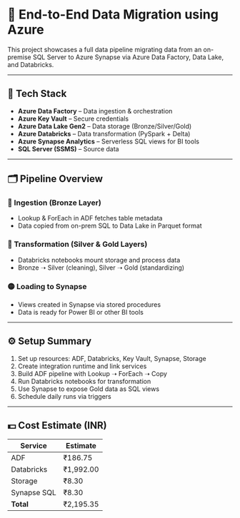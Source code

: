 # 🚀 End-to-End Data Migration using Azure

This project showcases a full data pipeline migrating data from an on-premise SQL Server to Azure Synapse via Azure Data Factory, Data Lake, and Databricks.

---

## 🧰 Tech Stack

* **Azure Data Factory** – Data ingestion & orchestration
* **Azure Key Vault** – Secure credentials
* **Azure Data Lake Gen2** – Data storage (Bronze/Silver/Gold)
* **Azure Databricks** – Data transformation (PySpark + Delta)
* **Azure Synapse Analytics** – Serverless SQL views for BI tools
* **SQL Server (SSMS)** – Source data

---

## 🗂️ Pipeline Overview

### 🔸 Ingestion (Bronze Layer)

* Lookup & ForEach in ADF fetches table metadata
* Data copied from on-prem SQL to Data Lake in Parquet format

### 🔹 Transformation (Silver & Gold Layers)

* Databricks notebooks mount storage and process data
* Bronze ➝ Silver (cleaning), Silver ➝ Gold (standardizing)

### 🟡 Loading to Synapse

* Views created in Synapse via stored procedures
* Data is ready for Power BI or other BI tools

---

## ⚙️ Setup Summary

1. Set up resources: ADF, Databricks, Key Vault, Synapse, Storage
2. Create integration runtime and link services
3. Build ADF pipeline with Lookup ➝ ForEach ➝ Copy
4. Run Databricks notebooks for transformation
5. Use Synapse to expose Gold data as SQL views
6. Schedule daily runs via triggers

---

## 💵 Cost Estimate (INR)

| Service     | Estimate  |
| ----------- | --------- |
| ADF         | ₹186.75   |
| Databricks  | ₹1,992.00 |
| Storage     | ₹8.30     |
| Synapse SQL | ₹8.30     |
| **Total**   | ₹2,195.35 |

